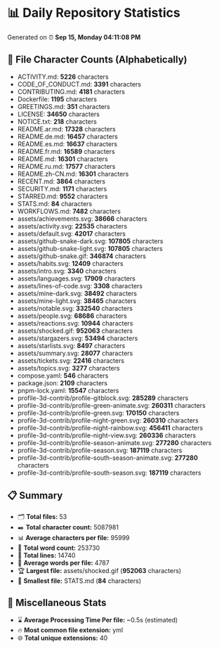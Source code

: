 # 📊 Daily Repository Statistics
Generated on ⏰ **Sep 15, Monday 04:11:08 PM**

## 📂 File Character Counts (Alphabetically)
- ACTIVITY.md: **5226** characters
- CODE_OF_CONDUCT.md: **3391** characters
- CONTRIBUTING.md: **4181** characters
- Dockerfile: **1195** characters
- GREETINGS.md: **351** characters
- LICENSE: **34650** characters
- NOTICE.txt: **218** characters
- README.ar.md: **17328** characters
- README.de.md: **16457** characters
- README.es.md: **16637** characters
- README.fr.md: **16589** characters
- README.md: **16301** characters
- README.ru.md: **17577** characters
- README.zh-CN.md: **16301** characters
- RECENT.md: **3864** characters
- SECURITY.md: **1171** characters
- STARRED.md: **9552** characters
- STATS.md: **84** characters
- WORKFLOWS.md: **7482** characters
- assets/achievements.svg: **38666** characters
- assets/activity.svg: **22535** characters
- assets/default.svg: **42017** characters
- assets/github-snake-dark.svg: **107805** characters
- assets/github-snake-light.svg: **107805** characters
- assets/github-snake.gif: **346874** characters
- assets/habits.svg: **12409** characters
- assets/intro.svg: **3340** characters
- assets/languages.svg: **17909** characters
- assets/lines-of-code.svg: **3308** characters
- assets/mine-dark.svg: **38492** characters
- assets/mine-light.svg: **38465** characters
- assets/notable.svg: **332540** characters
- assets/people.svg: **68686** characters
- assets/reactions.svg: **10944** characters
- assets/shocked.gif: **952063** characters
- assets/stargazers.svg: **53494** characters
- assets/starlists.svg: **8497** characters
- assets/summary.svg: **28077** characters
- assets/tickets.svg: **22416** characters
- assets/topics.svg: **3277** characters
- compose.yaml: **546** characters
- package.json: **2109** characters
- pnpm-lock.yaml: **15547** characters
- profile-3d-contrib/profile-gitblock.svg: **285289** characters
- profile-3d-contrib/profile-green-animate.svg: **260311** characters
- profile-3d-contrib/profile-green.svg: **170150** characters
- profile-3d-contrib/profile-night-green.svg: **260310** characters
- profile-3d-contrib/profile-night-rainbow.svg: **456411** characters
- profile-3d-contrib/profile-night-view.svg: **260336** characters
- profile-3d-contrib/profile-season-animate.svg: **277280** characters
- profile-3d-contrib/profile-season.svg: **187119** characters
- profile-3d-contrib/profile-south-season-animate.svg: **277280** characters
- profile-3d-contrib/profile-south-season.svg: **187119** characters

## 📋 Summary
- 🗂️ **Total files:** 53
- ✒️ **Total character count:** 5087981
- 📊 **Average characters per file:** 95999
- 📝 **Total word count:** 253730
- 🧾 **Total lines:** 14740
- 📐 **Average words per file:** 4787
- 🏆 **Largest file:** assets/shocked.gif (**952063** characters)
- 🥉 **Smallest file:** STATS.md (**84** characters)

## 🌟 Miscellaneous Stats
- ⌛ **Average Processing Time Per file:** ~0.5s (estimated)
- 🔥 **Most common file extension:** yml
- 🌐 **Total unique extensions:** 40
